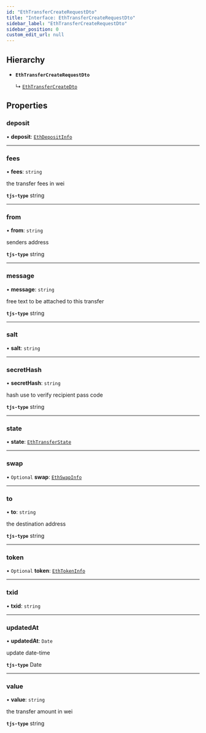 ```yaml
---
id: "EthTransferCreateRequestDto"
title: "Interface: EthTransferCreateRequestDto"
sidebar_label: "EthTransferCreateRequestDto"
sidebar_position: 0
custom_edit_url: null
---
```


## Hierarchy

- **`EthTransferCreateRequestDto`**

  ↳ [`EthTransferCreateDto`](EthTransferCreateDto.md)

## Properties

### deposit

• **deposit**: [`EthDepositInfo`](EthDepositInfo.md)

___

### fees

• **fees**: `string`

the transfer fees in wei

**`tjs-type`** string

___

### from

• **from**: `string`

senders address

**`tjs-type`** string

___

### message

• **message**: `string`

free text to be attached to this transfer

**`tjs-type`** string

___

### salt

• **salt**: `string`

___

### secretHash

• **secretHash**: `string`

hash use to verify recipient pass code

**`tjs-type`** string

___

### state

• **state**: [`EthTransferState`](../modules.md#ethtransferstate)

___

### swap

• `Optional` **swap**: [`EthSwapInfo`](EthSwapInfo.md)

___

### to

• **to**: `string`

the destination address

**`tjs-type`** string

___

### token

• `Optional` **token**: [`EthTokenInfo`](EthTokenInfo.md)

___

### txid

• **txid**: `string`

___

### updatedAt

• **updatedAt**: `Date`

update date-time

**`tjs-type`** Date

___

### value

• **value**: `string`

the transfer amount in wei

**`tjs-type`** string
